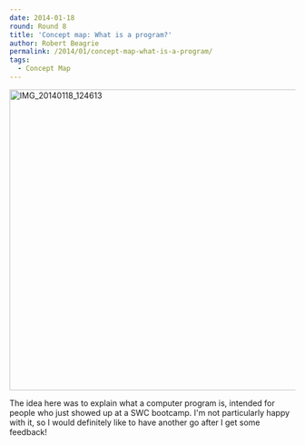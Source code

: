 ```yaml
---
date: 2014-01-18
round: Round 8
title: 'Concept map: What is a program?'
author: Robert Beagrie
permalink: /2014/01/concept-map-what-is-a-program/
tags:
  - Concept Map
---
```

[<img class="alignnone size-large wp-image-5519" alt="IMG_20140118_124613" src="http://files.software-carpentry.org/training-course/2014/01/IMG_20140118_124613-1024x768.jpg" width="707" height="530" />][1]

The idea here was to explain what a computer program is, intended for people who just showed up at a SWC bootcamp. I'm not particularly happy with it, so I would definitely like to have another go after I get some feedback!

 [1]: http://files.software-carpentry.org/training-course/2014/01/IMG_20140118_124613.jpg
